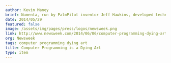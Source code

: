 ```yaml
---
author: Kevin Maney
brief: Numenta, run by PalmPilot inventor Jeff Hawkins, developed technology called Grok that learns by recognizing patterns over time, the way brains do. It’s being used, for instance, by Amazon to spot unusual activity on its computers.
date: 2014/05/29
featured: false
image: /assets/img/pages/press/logos/newsweek.png
link: http://www.newsweek.com/2014/06/06/computer-programming-dying-art-252618.html
org: Newsweek
tags: computer programming dying art
title: Computer Programming is a Dying Art
type: item
---
```

